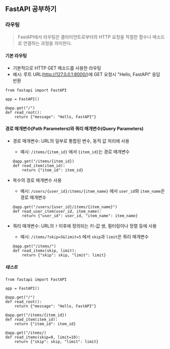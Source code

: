 ## FastAPI 공부하기

### 라우팅
> FastAPI에서 라우팅은 클라이언트로부터의 HTTP 요청을 적절한 함수나 메소드로 연결하는 과정을 의미한다.

#### 기본 라우팅
- 기본적으로 HTTP GET 메소드를 사용한 라우팅
- 예시: 루트 URL(http://127.0.0.1:8000/)에 GET 요청시 "Hello, FastAPI" 응답 반환
```
from fastapi import FastAPI

app = FastAPI()

@app.get("/")
def read_root():
    return {"message": "Hello, FastAPI"}
```

#### 경로 매개변수(Path Parameters)와 쿼리 매개변수(Query Parameters)
- 경로 매개변수: URL의 일부로 통합된 변수, 동적 값 처리에 사용
    * 예시: `/items/{item_id}` 에서 `{item_id}`는 경로 매개변수
    ```
    @app.get("/items/{item_id})
    def read_item(item_id):
        return {"item_id": item_id}
    ```

- 복수의 경로 매개변수 사용
    * 예시: `/users/{user_id}/items/{item_name}` 에서 `user_id`와 `item_name`은 경로 매개변수
    ```
    @app.get("/users/{user_id}/items/{item_name}")
    def read_user_item(user_id, item_name):
        return {"user_id": user_id, "item_name": item_name}
    ```

- 쿼리 매개변수: URL의 `?` 이후에 정의되는 키-값 쌍, 필터링이나 정렬 등에 사용
    * 예시: `/items/?skip=5&limit=5` 에서 `skip`과 `limit`은 쿼리 매개변수
    ```
    @app.get("/items/")
    def read_items(skip, limit):
        return {"skip": skip, "limit": limit}
    ```

##### 테스트
```
from fastapi import FastAPI

app = FastAPI()

@app.get("/")
def read_root():
    return {"message": "Hello, FastAPI"}

@app.get("/items/{item_id})
def read_item(item_id):
    return {"item_id": item_id}

@app.get("/items/)
def read_items(skip=0, limit=10):
    return {"skip": skip, "limit": limit}
```